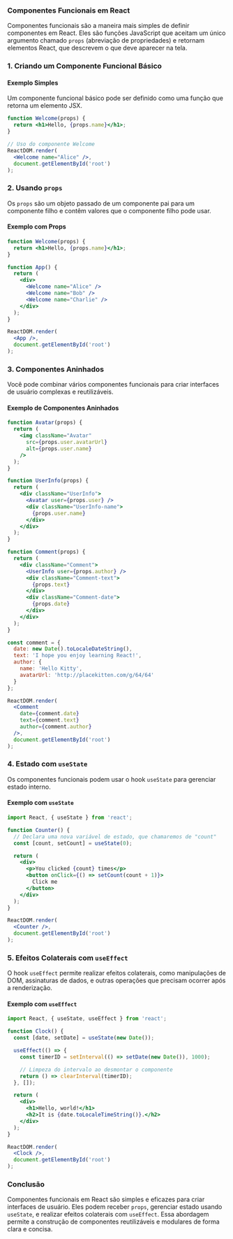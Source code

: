 ### Componentes Funcionais em React

Componentes funcionais são a maneira mais simples de definir componentes em React. Eles são funções JavaScript que aceitam um único argumento chamado `props` (abreviação de propriedades) e retornam elementos React, que descrevem o que deve aparecer na tela.

### 1. Criando um Componente Funcional Básico

#### Exemplo Simples
Um componente funcional básico pode ser definido como uma função que retorna um elemento JSX.

```jsx
function Welcome(props) {
  return <h1>Hello, {props.name}</h1>;
}

// Uso do componente Welcome
ReactDOM.render(
  <Welcome name="Alice" />,
  document.getElementById('root')
);
```

### 2. Usando `props`

Os `props` são um objeto passado de um componente pai para um componente filho e contêm valores que o componente filho pode usar.

#### Exemplo com Props
```jsx
function Welcome(props) {
  return <h1>Hello, {props.name}</h1>;
}

function App() {
  return (
    <div>
      <Welcome name="Alice" />
      <Welcome name="Bob" />
      <Welcome name="Charlie" />
    </div>
  );
}

ReactDOM.render(
  <App />,
  document.getElementById('root')
);
```

### 3. Componentes Aninhados

Você pode combinar vários componentes funcionais para criar interfaces de usuário complexas e reutilizáveis.

#### Exemplo de Componentes Aninhados
```jsx
function Avatar(props) {
  return (
    <img className="Avatar"
      src={props.user.avatarUrl}
      alt={props.user.name}
    />
  );
}

function UserInfo(props) {
  return (
    <div className="UserInfo">
      <Avatar user={props.user} />
      <div className="UserInfo-name">
        {props.user.name}
      </div>
    </div>
  );
}

function Comment(props) {
  return (
    <div className="Comment">
      <UserInfo user={props.author} />
      <div className="Comment-text">
        {props.text}
      </div>
      <div className="Comment-date">
        {props.date}
      </div>
    </div>
  );
}

const comment = {
  date: new Date().toLocaleDateString(),
  text: 'I hope you enjoy learning React!',
  author: {
    name: 'Hello Kitty',
    avatarUrl: 'http://placekitten.com/g/64/64'
  }
};

ReactDOM.render(
  <Comment
    date={comment.date}
    text={comment.text}
    author={comment.author}
  />,
  document.getElementById('root')
);
```

### 4. Estado com `useState`

Os componentes funcionais podem usar o hook `useState` para gerenciar estado interno.

#### Exemplo com `useState`
```jsx
import React, { useState } from 'react';

function Counter() {
  // Declara uma nova variável de estado, que chamaremos de "count"
  const [count, setCount] = useState(0);

  return (
    <div>
      <p>You clicked {count} times</p>
      <button onClick={() => setCount(count + 1)}>
        Click me
      </button>
    </div>
  );
}

ReactDOM.render(
  <Counter />,
  document.getElementById('root')
);
```

### 5. Efeitos Colaterais com `useEffect`

O hook `useEffect` permite realizar efeitos colaterais, como manipulações de DOM, assinaturas de dados, e outras operações que precisam ocorrer após a renderização.

#### Exemplo com `useEffect`
```jsx
import React, { useState, useEffect } from 'react';

function Clock() {
  const [date, setDate] = useState(new Date());

  useEffect(() => {
    const timerID = setInterval(() => setDate(new Date()), 1000);

    // Limpeza do intervalo ao desmontar o componente
    return () => clearInterval(timerID);
  }, []);

  return (
    <div>
      <h1>Hello, world!</h1>
      <h2>It is {date.toLocaleTimeString()}.</h2>
    </div>
  );
}

ReactDOM.render(
  <Clock />,
  document.getElementById('root')
);
```

### Conclusão

Componentes funcionais em React são simples e eficazes para criar interfaces de usuário. Eles podem receber `props`, gerenciar estado usando `useState`, e realizar efeitos colaterais com `useEffect`. Essa abordagem permite a construção de componentes reutilizáveis e modulares de forma clara e concisa.